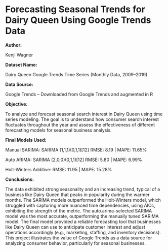 # **Forecasting Seasonal Trends for Dairy Queen Using Google Trends Data**

**Author:**

Kenji Wagner

**Dataset Name:**

Dairy Queen Google Trends Time Series (Monthly Data, 2009–2019)

**Data Source:**

Google Trends – Downloaded from Google Trends and augmented in R

**Objective:**

To analyze and forecast seasonal search interest in Dairy Queen using time series modeling. The goal is to understand how consumer search interest fluctuates throughout the year and assess the effectiveness of different forecasting models for seasonal business analysis.

**Final Models Used:**

Manual SARIMA: 
SARIMA (1,1,1)(0,1,1)[12]
RMSE: 8.19 | MAPE: 11.65%

Auto ARIMA: 
SARIMA (2,0,0)(0,1,1)[12]
RMSE: 5.80 | MAPE: 6.99%

Holt-Winters Additive:
RMSE: 11.95 | MAPE: 15.28%


**Conclusions:**

The data exhibited strong seasonality and an increasing trend, typical of a business like Dairy Queen that peaks in popularity during the warmer months.
The SARIMA models outperformed the Holt-Winters model, which struggled with capturing more nuanced time dependencies, using AICc, exhibiting the strength of the metric.
The auto.arima-selected SARIMA model was the most accurate, outperforming the manually tuned SARIMA model.
The final model provided a reliable forecasting tool that businesses like Dairy Queen can use to anticipate customer interest and adjust operations accordingly (e.g., marketing, staffing, and inventory decisions).
This project illustrates the value of Google Trends as a data source for analyzing consumer behavior, particularly for seasonal businesses.
